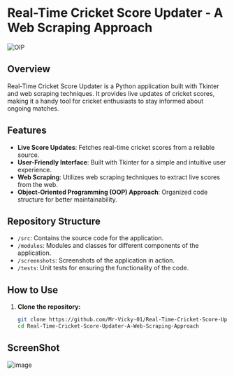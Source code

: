 # Real-Time Cricket Score Updater - A Web Scraping Approach

![OIP](https://github.com/Mr-Vicky-01/Deplyment-Deep-learining/assets/143078285/f2a48ad9-3aaa-41ce-a615-b8aeb637ed2d)

## Overview

Real-Time Cricket Score Updater is a Python application built with Tkinter and web scraping techniques. It provides live updates of cricket scores, making it a handy tool for cricket enthusiasts to stay informed about ongoing matches.

## Features

- **Live Score Updates**: Fetches real-time cricket scores from a reliable source.
- **User-Friendly Interface**: Built with Tkinter for a simple and intuitive user experience.
- **Web Scraping**: Utilizes web scraping techniques to extract live scores from the web.
- **Object-Oriented Programming (OOP) Approach**: Organized code structure for better maintainability.

## Repository Structure

- `/src`: Contains the source code for the application.
- `/modules`: Modules and classes for different components of the application.
- `/screenshots`: Screenshots of the application in action.
- `/tests`: Unit tests for ensuring the functionality of the code.

## How to Use

1. **Clone the repository:**

   ```bash
   git clone https://github.com/Mr-Vicky-01/Real-Time-Cricket-Score-Updater-A-Web-Scraping-Approach.git
   cd Real-Time-Cricket-Score-Updater-A-Web-Scraping-Approach

## ScreenShot

![image](https://github.com/Mr-Vicky-01/Deplyment-Deep-learining/assets/143078285/c938527b-d7e5-4966-95c0-5db98a774231)

